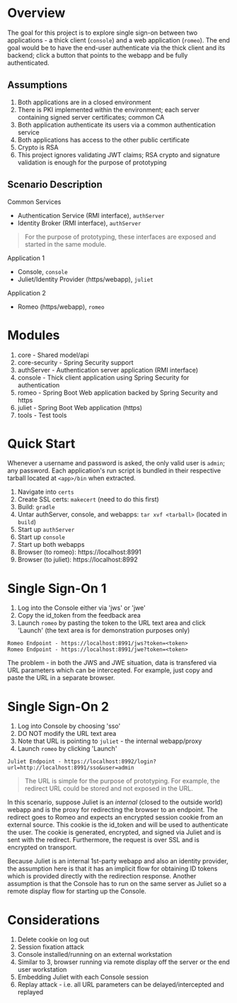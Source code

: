 # Overview

The goal for this project is to explore single sign-on between two applications - a thick client (`console`) and a web application (`romeo`). The end goal would be to have the end-user authenticate via the thick client and its backend; click a button that points to the webapp and be fully authenticated.

## Assumptions

1. Both applications are in a closed environment
2. There is PKI implemented within the environment; each server containing signed server certificates; common CA
3. Both application authenticate its users via a common authentication service
4. Both applications has access to the other public certificate
5. Crypto is RSA
6. This project ignores validating JWT claims; RSA crypto and signature validation is enough for the purpose of prototyping

## Scenario Description

Common Services

- Authentication Service (RMI interface), `authServer`
- Identity Broker (RMI interface), `authServer`

> For the purpose of prototyping, these interfaces are exposed and started in the same module.

Application 1

- Console, `console`
- Juliet/Identity Provider (https/webapp), `juliet`

Application 2

- Romeo (https/webapp), `romeo`

# Modules

1. core - Shared model/api
2. core-security - Spring Security support
3. authServer - Authentication server application (RMI interface)
4. console - Thick client application using Spring Security for authentication
5. romeo - Spring Boot Web application backed by Spring Security and https
6. juliet - Spring Boot Web application (https)
7. tools - Test tools

# Quick Start

Whenever a username and password is asked, the only valid user is `admin`; any password. Each application's run script is bundled in their respective tarball located at `<app>/bin` when extracted.

1. Navigate into `certs`
2. Create SSL certs: `makecert` (need to do this first)
3. Build: `gradle`
4. Untar authServer, console, and webapps: `tar xvf <tarball>` (located in `build`)
5. Start up `authServer`
6. Start up `console`
7. Start up both webapps
8. Browser (to romeo): https://localhost:8991
9. Browser (to juliet): https://localhost:8992

# Single Sign-On 1

1. Log into the Console either via 'jws' or 'jwe'
2. Copy the id_token from the feedback area
3. Launch `romeo` by pasting the token to the URL text area and click 'Launch' (the text area is for demonstration purposes only)

```
Romeo Endpoint - https://localhost:8991/jws?token=<token>
Romeo Endpoint - https://localhost:8991/jwe?token=<token>
```

The problem - in both the JWS and JWE situation, data is transfered via URL parameters which can be intercepted. For example, just copy and paste the URL in a separate browser.

# Single Sign-On 2

1. Log into Console by choosing 'sso'
2. DO NOT modify the URL text area
3. Note that URL is pointing to `juliet` - the internal webapp/proxy
4. Launch `romeo` by clicking 'Launch'

```
Juliet Endpoint - https://localhost:8992/login?url=http://localhost:8991/sso&user=admin
```

> The URL is simple for the purpose of prototyping. For example, the redirect URL could be stored and not exposed in the URL.

In this scenario, suppose Juliet is an *internal* (closed to the outside world) webapp and is the proxy for redirecting the browser to an endpoint. The redirect goes to Romeo and expects an encrypted session cookie from an external source. This cookie is the id_token and will be used to authenticate the user. The cookie is generated, encrypted, and signed via Juliet and is sent with the redirect. Furthermore, the request is over SSL and is encrypted on transport. 

Because Juliet is an internal 1st-party webapp and also an identity provider, the assumption here is that it has an implicit flow for obtaining ID tokens which is provided directly with the redirection response. Another assumption is that the Console has to run on the same server as Juliet so a remote display flow for starting up the Console.

# Considerations

1. Delete cookie on log out
2. Session fixation attack
3. Console installed/running on an external workstation
4. Similar to 3, browser running via remote display off the server or the end user workstation
5. Embedding Juliet with each Console session 
6. Replay attack - i.e. all URL parameters can be delayed/intercepted and replayed
